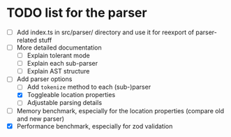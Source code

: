 # TODO list for the parser

- [ ] Add index.ts in src/parser/ directory and use it for reexport of parser-related stuff
- [ ] More detailed documentation
    - [ ] Explain tolerant mode
    - [ ] Explain each sub-parser
    - [ ] Explain AST structure
- [ ] Add parser options
    - [ ] Add `tokenize` method to each (sub-)parser
    - [x] Toggleable location properties
    - [ ] Adjustable parsing details
- [ ] Memory benchmark, especially for the location properties (compare old and new parser)
- [x] Performance benchmark, especially for zod validation
